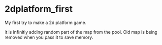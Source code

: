# 2dplatform_first

My first try to make a 2d platform game. 

It is infinitly adding random part of the map from the pool.
Old map is being removed when you pass it to save memory.
